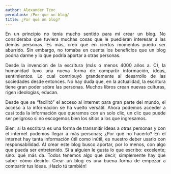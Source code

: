 ```yaml
---
author: Alexander Tzoc
permalink: /Por-que-un-blog/
title: ¿Por qué un blog?
---
```

<p align="justify">
En un principio no tenía mucho sentido para mí crear un blog. No consideraba que tuviera muchas cosas que le puedieran interesar a las demás personas. Es más, creo que en ciertos momentos puedo ser aburrido. Sin embargo, no tomaba en cuenta los beneficios que un blog podría darme y lo que podría aportar a otras personas. </p>
<p align="justify">
Desde la invención de la escritura (más o menos 4000 años a. C), la humanidad tuvo una nueva forma de compartir información, ideas, sentimientos. Lo cual contribuyó grandemente al desarrollo de las sociedades desde entonces. No hay duda que, en la actualidad, la escritura tiene gran poder sobre las personas. Muchos libros crean nuevas culturas, rigen ideologías, educan.</p>    
<p align="justify">
Desde que se “facilitó” el acceso al internet para gran parte del mundo, el acceso a la información se ha vuelto versátil. Ahora podemos acceder a casi toda la información que queramos con un solo clic, un clic que puede ser peligroso si no escogemos bien los sitios a los que ingresamos.</p>
<p align="justify">
Bien, si la escritura es una forma de transmitir ideas a otras personas y con el internet podemos llegar a más personas; ¿Por qué no hacerlo? En el internet hay tanta información útil como inútil, es nuestro deber usarlo con responsabilidad. Al crear este blog busco aportar, por lo menos, con algo que pueda ser entretenido. Si a alguien le gusta lo que escribo: excelente; sino: qué más da. Todos tenemos algo que decir, simplemente hay que saber cómo decirlo. Crear un blog es una buena forma de empezar a compartir tus ideas. ¡Hazlo tú también!
</p>